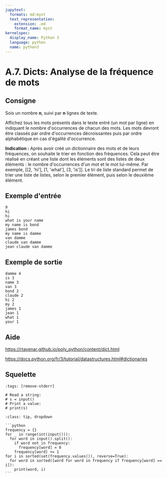 ```yaml
---
jupytext:
  formats: md:myst
  text_representation:
    extension: .md
    format_name: myst
kernelspec:
  display_name: Python 3
  language: python
  name: python3
---
```


# A.7. Dicts: Analyse de la fréquence de mots

## Consigne

Sois un nombre **n**, suivi par **n** lignes de texte.

Affichez tous les mots présents dans le texte entré (un mot par ligne) en indiquant le nombre d'occurrences de chacun des mots. Les mots devront être classés par ordre d'occurrences décroissantes puis par ordre alphabétique en cas d'égalité d'occurrence.

**Indication :** Après avoir créé un dictionnaire des mots et de leurs fréquences, on souhaite le trier en fonction des fréquences. Cela  peut être réalisé en créant une liste dont les éléments sont des  listes de deux éléments : le nombre d'occurrences d'un mot et le mot  lui-même. Par exemple, [[2, 'hi'], [1, 'what'], [3, 'is']]. Le tri de liste standard permet de trier une liste de listes, selon le premier élément, puis selon le deuxième  élément.

## Exemple d'entrée

```
9
hi
hi
what is your name
my name is bond
james bond
my name is damme
van damme
claude van damme
jean claude van damme
```

## Exemple de sortie

```
damme 4
is 3
name 3
van 3
bond 2
claude 2
hi 2
my 2
james 1
jean 1
what 1
your 1
```

## Aide

https://rtavenar.github.io/poly_python/content/dict.html

https://docs.python.org/fr/3/tutorial/datastructures.html#dictionaries

## Squelette

```{code-cell} python
:tags: [remove-stderr]

# Read a string:
# s = input()
# Print a value:
# print(s)
```

````{admonition} Cliquez ici pour voir la solution
:class: tip, dropdown

```python
frequency = {}
for _ in range(int(input())):
  for word in input().split():
    if word not in frequency:
      frequency[word] = 0
    frequency[word] += 1
for i in sorted(set(frequency.values()), reverse=True):
  for word in sorted([word for word in frequency if frequency[word] == i]):
    print(word, i)
```
````
